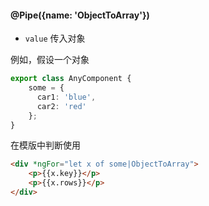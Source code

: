 #### @Pipe({name: 'ObjectToArray'})

- `value` 传入对象

例如，假设一个对象

```typescript
export class AnyComponent {
    some = {
      car1: 'blue',
      car2: 'red'
    };
}
```

在模版中判断使用

```html
<div *ngFor="let x of some|ObjectToArray">
    <p>{{x.key}}</p>
    <p>{{x.rows}}</p>
</div>
```
